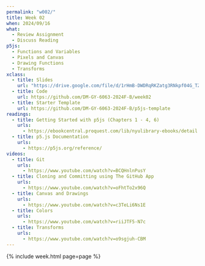 ```yaml
---
permalink: "w002/"
title: Week 02
when: 2024/09/16
what:
  - Review Assignment
  - Discuss Reading
p5js:
  - Functions and Variables
  - Pixels and Canvas
  - Drawing Functions
  - Transforms
xclass:
  - title: Slides
    url: "https://drive.google.com/file/d/1rHmB-DWDRqRKZatg3RNkpf04G_TZdA7X/"
  - title: Code
    url: https://github.com/DM-GY-6063-2024F-B/week02
  - title: Starter Template
    url: https://github.com/DM-GY-6063-2024F-B/p5js-template
readings:
  - title: Getting Started with p5js (Chapters 1 - 4, 6)
    urls:
      - https://ebookcentral.proquest.com/lib/nyulibrary-ebooks/detail.action?docID=4333728
  - title: p5.js Documentation
    urls:
      - https://p5js.org/reference/
videos:
  - title: Git
    urls:
      - https://www.youtube.com/watch?v=BCQHnlnPusY
  - title: Cloning and Committing using The GitHub App
    urls:
      - https://www.youtube.com/watch?v=oFhtTo2x96Q
  - title: Canvas and Drawings
    urls:
      - https://www.youtube.com/watch?v=c3TeLi6Ns1E
  - title: Colors
    urls:
      - https://www.youtube.com/watch?v=riiJTF5-N7c
  - title: Transforms
    urls:
      - https://www.youtube.com/watch?v=o9sgjuh-CBM
---
```

{% include week.html page=page %}
